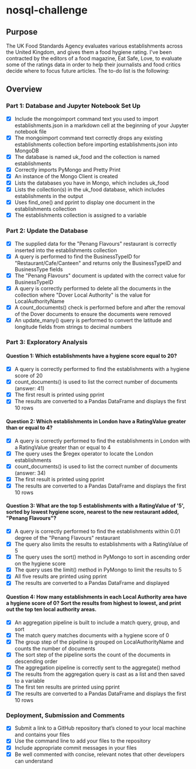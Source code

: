 # nosql-challenge
## Purpose
The UK Food Standards Agency evaluates various establishments across the United Kingdom, and gives them a food hygiene rating. I've been contracted by the editors of a food magazine, Eat Safe, Love, to evaluate some of the ratings data in order to help their journalists and food critics decide where to focus future articles. The to-do list is the following:
## Overview
### Part 1: Database and Jupyter Notebook Set Up
- [x] Include the mongoimport command text you used to import establishments.json in a markdown cell at the beginning of your Jupyter notebook file
- [x] The mongoimport command text correctly drops any existing establishments collection before importing establishments.json into MongoDB
- [x] The database is named uk_food and the collection is named establishments
- [x] Correctly imports PyMongo and Pretty Print
- [x] An instance of the Mongo Client is created
- [x] Lists the databases you have in Mongo, which includes uk_food
- [x] Lists the collection(s) in the uk_food database, which includes establishments in the output
- [x] Uses find_one() and pprint to display one document in the establishments collection
- [x] The establishments collection is assigned to a variable
### Part 2: Update the Database
- [x] The supplied data for the "Penang Flavours" restaurant is correctly inserted into the establishments collection
- [x] A query is performed to find the BusinessTypeID for "Restaurant/Cafe/Canteen" and returns only the BusinessTypeID and BusinessType fields
- [x] The "Penang Flavours" document is updated with the correct value for BusinessTypeID
- [x] A query is correctly performed to delete all the documents in the collection where "Dover Local Authority" is the value for LocalAuthorityName
- [x] A count_documents() check is performed before and after the removal of the Dover documents to ensure the documents were removed
- [x] An update_many() query is performed to convert the latitude and longitude fields from strings to decimal numbers
### Part 3: Exploratory Analysis
#### Question 1: Which establishments have a hygiene score equal to 20?
- [x] A query is correctly performed to find the establishments with a hygiene score of 20
- [x] count_documents() is used to list the correct number of documents (answer: 41)
- [x] The first result is printed using pprint
- [x] The results are converted to a Pandas DataFrame and displays the first 10 rows
#### Question 2: Which establishments in London have a RatingValue greater than or equal to 4?
- [x] A query is correctly performed to find the establishments in London with a RatingValue greater than or equal to 4
- [x] The query uses the $regex operator to locate the London establishments
- [x] count_documents() is used to list the correct number of documents (answer: 34)
- [x] The first result is printed using pprint
- [x] The results are converted to a Pandas DataFrame and displays the first 10 rows
#### Question 3: What are the top 5 establishments with a RatingValue of '5', sorted by lowest hygiene score, nearest to the new restaurant added, "Penang Flavours"?
- [x] A query is correctly performed to find the establishments within 0.01 degree of the "Penang Flavours" restaurant
- [x] The query also limits the results to establishments with a RatingValue of 5
- [x] The query uses the sort() method in PyMongo to sort in ascending order on the hygiene score
- [x] The query uses the limit() method in PyMongo to limit the results to 5
- [x] All five results are printed using pprint
- [x] The results are converted to a Pandas DataFrame and displayed
#### Question 4: How many establishments in each Local Authority area have a hygiene score of 0? Sort the results from highest to lowest, and print out the top ten local authority areas.
- [x] An aggregation pipeline is built to include a match query, group, and sort
- [x] The match query matches documents with a hygiene score of 0
- [x] The group step of the pipeline is grouped on LocalAuthorityName and counts the number of documents
- [x] The sort step of the pipeline sorts the count of the documents in descending order
- [x] The aggregation pipeline is correctly sent to the aggregate() method
- [x] The results from the aggregation query is cast as a list and then saved to a variable
- [x] The first ten results are printed using pprint
- [x] The results are converted to a Pandas DataFrame and displays the first 10 rows
### Deployment, Submission and Comments
- [x] Submit a link to a GitHub repository that’s cloned to your local machine and contains your files
- [x] Use the command line to add your files to the repository
- [x] Include appropriate commit messages in your files
- [x] Be well commented with concise, relevant notes that other developers can understand